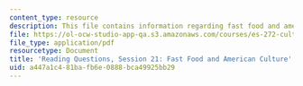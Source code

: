 ```yaml
---
content_type: resource
description: This file contains information regarding fast food and american culture.
file: https://ol-ocw-studio-app-qa.s3.amazonaws.com/courses/es-272-culture-tech-spring-2003/a447a1c481bafb6e0888bca49925bb29_MITES_272S03_q21.pdf
file_type: application/pdf
resourcetype: Document
title: 'Reading Questions, Session 21: Fast Food and American Culture'
uid: a447a1c4-81ba-fb6e-0888-bca49925bb29
---
```

